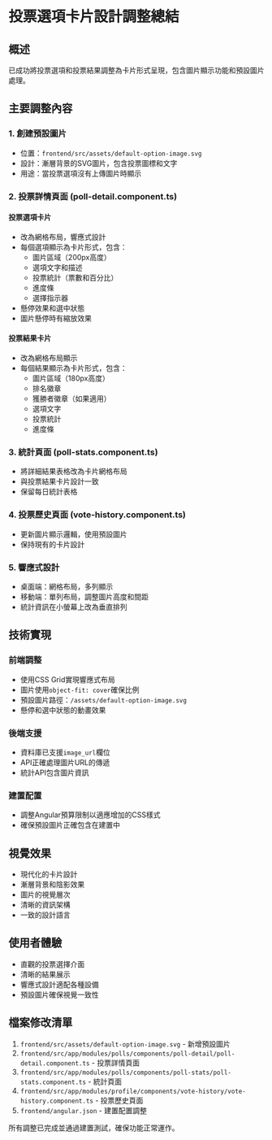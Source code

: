 # 投票選項卡片設計調整總結

## 概述
已成功將投票選項和投票結果調整為卡片形式呈現，包含圖片顯示功能和預設圖片處理。

## 主要調整內容

### 1. 創建預設圖片
- 位置：`frontend/src/assets/default-option-image.svg`
- 設計：漸層背景的SVG圖片，包含投票圖標和文字
- 用途：當投票選項沒有上傳圖片時顯示

### 2. 投票詳情頁面 (poll-detail.component.ts)
#### 投票選項卡片
- 改為網格布局，響應式設計
- 每個選項顯示為卡片形式，包含：
  - 圖片區域（200px高度）
  - 選項文字和描述
  - 投票統計（票數和百分比）
  - 進度條
  - 選擇指示器
- 懸停效果和選中狀態
- 圖片懸停時有縮放效果

#### 投票結果卡片
- 改為網格布局顯示
- 每個結果顯示為卡片形式，包含：
  - 圖片區域（180px高度）
  - 排名徽章
  - 獲勝者徽章（如果適用）
  - 選項文字
  - 投票統計
  - 進度條

### 3. 統計頁面 (poll-stats.component.ts)
- 將詳細結果表格改為卡片網格布局
- 與投票結果卡片設計一致
- 保留每日統計表格

### 4. 投票歷史頁面 (vote-history.component.ts)
- 更新圖片顯示邏輯，使用預設圖片
- 保持現有的卡片設計

### 5. 響應式設計
- 桌面端：網格布局，多列顯示
- 移動端：單列布局，調整圖片高度和間距
- 統計資訊在小螢幕上改為垂直排列

## 技術實現

### 前端調整
- 使用CSS Grid實現響應式布局
- 圖片使用`object-fit: cover`確保比例
- 預設圖片路徑：`/assets/default-option-image.svg`
- 懸停和選中狀態的動畫效果

### 後端支援
- 資料庫已支援`image_url`欄位
- API正確處理圖片URL的傳遞
- 統計API包含圖片資訊

### 建置配置
- 調整Angular預算限制以適應增加的CSS樣式
- 確保預設圖片正確包含在建置中

## 視覺效果
- 現代化的卡片設計
- 漸層背景和陰影效果
- 圖片的視覺層次
- 清晰的資訊架構
- 一致的設計語言

## 使用者體驗
- 直觀的投票選擇介面
- 清晰的結果展示
- 響應式設計適配各種設備
- 預設圖片確保視覺一致性

## 檔案修改清單
1. `frontend/src/assets/default-option-image.svg` - 新增預設圖片
2. `frontend/src/app/modules/polls/components/poll-detail/poll-detail.component.ts` - 投票詳情頁面
3. `frontend/src/app/modules/polls/components/poll-stats/poll-stats.component.ts` - 統計頁面
4. `frontend/src/app/modules/profile/components/vote-history/vote-history.component.ts` - 投票歷史頁面
5. `frontend/angular.json` - 建置配置調整

所有調整已完成並通過建置測試，確保功能正常運作。
